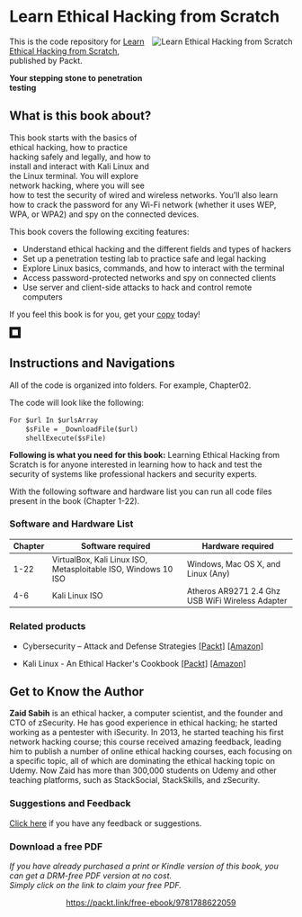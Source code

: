 


# Learn Ethical Hacking from Scratch

<a href="https://www.packtpub.com/networking-and-servers/learn-ethical-hacking-scratch?utm_source=github&utm_medium=repository&utm_campaign=9781788622059"><img src="https://d255esdrn735hr.cloudfront.net/sites/default/files/imagecache/ppv4_main_book_cover/B09055.png" alt="Learn Ethical Hacking from Scratch" height="256px" align="right"></a>

This is the code repository for [Learn Ethical Hacking from Scratch](https://www.packtpub.com/networking-and-servers/learn-ethical-hacking-scratch?utm_source=github&utm_medium=repository&utm_campaign=9781788622059), published by Packt.

**Your stepping stone to penetration testing**

## What is this book about?
This book starts with the basics of ethical hacking, how to practice hacking safely and legally, and how to install and interact with Kali Linux and the Linux terminal. You will explore network hacking, where you will see how to test the security of wired and wireless networks. You’ll also learn how to crack the password for any Wi-Fi network (whether it uses WEP, WPA, or WPA2) and spy on the connected devices.

This book covers the following exciting features:
* Understand ethical hacking and the different fields and types of hackers
* Set up a penetration testing lab to practice safe and legal hacking
* Explore Linux basics, commands, and how to interact with the terminal
* Access password-protected networks and spy on connected clients
* Use server and client-side attacks to hack and control remote computers

If you feel this book is for you, get your [copy](https://www.amazon.com/dp/1788622057) today!

<a href="https://www.packtpub.com/?utm_source=github&utm_medium=banner&utm_campaign=GitHubBanner"><img src="https://raw.githubusercontent.com/PacktPublishing/GitHub/master/GitHub.png" 
alt="https://www.packtpub.com/" border="5" /></a>


## Instructions and Navigations
All of the code is organized into folders. For example, Chapter02.

The code will look like the following:
```
For $url In $urlsArray
	$sFile = _DownloadFile($url)
	shellExecute($sFile)
```

**Following is what you need for this book:**
Learning Ethical Hacking from Scratch is for anyone interested in learning how to hack and test the security of systems like professional hackers and security experts.

With the following software and hardware list you can run all code files present in the book (Chapter 1-22).

### Software and Hardware List

| Chapter  | Software required                   | Hardware required                        |
| -------- | ------------------------------------| -----------------------------------|
| 1-22        | VirtualBox, Kali Linux ISO, Metasploitable ISO, Windows 10 ISO            | Windows, Mac OS X, and Linux (Any) |
| 4-6        | Kali Linux ISO            | Atheros AR9271 2.4 Ghz USB WiFi Wireless Adapter |

### Related products <Paste books from the Other books you may enjoy section>
* Cybersecurity – Attack and Defense Strategies [[Packt]](https://www.packtpub.com/networking-and-servers/cybersecurity-attack-and-defense-strategies?utm_source=github&utm_medium=repository&utm_campaign=9781788475297) [[Amazon]](https://www.amazon.com/dp/1788475291)

* Kali Linux - An Ethical Hacker's Cookbook [[Packt]](https://www.packtpub.com/networking-and-servers/kali-linux-ethical-hackers-cookbook?utm_source=github&utm_medium=repository&utm_campaign=9781787121829) [[Amazon]](https://www.amazon.com/dp/1787121828)

## Get to Know the Author
**Zaid Sabih**
 is an ethical hacker, a computer scientist, and the founder and CTO of zSecurity. He has good experience in ethical hacking; he started working as a pentester with iSecurity. In 2013, he started teaching his first network hacking course; this course received amazing feedback, leading him to publish a number of online ethical hacking courses, each focusing on a specific topic, all of which are dominating the ethical hacking topic on Udemy. Now Zaid has more than 300,000 students on Udemy and other teaching platforms, such as StackSocial, StackSkills, and zSecurity.

### Suggestions and Feedback
[Click here](https://docs.google.com/forms/d/e/1FAIpQLSdy7dATC6QmEL81FIUuymZ0Wy9vH1jHkvpY57OiMeKGqib_Ow/viewform) if you have any feedback or suggestions.
### Download a free PDF

 <i>If you have already purchased a print or Kindle version of this book, you can get a DRM-free PDF version at no cost.<br>Simply click on the link to claim your free PDF.</i>
<p align="center"> <a href="https://packt.link/free-ebook/9781788622059">https://packt.link/free-ebook/9781788622059 </a> </p>